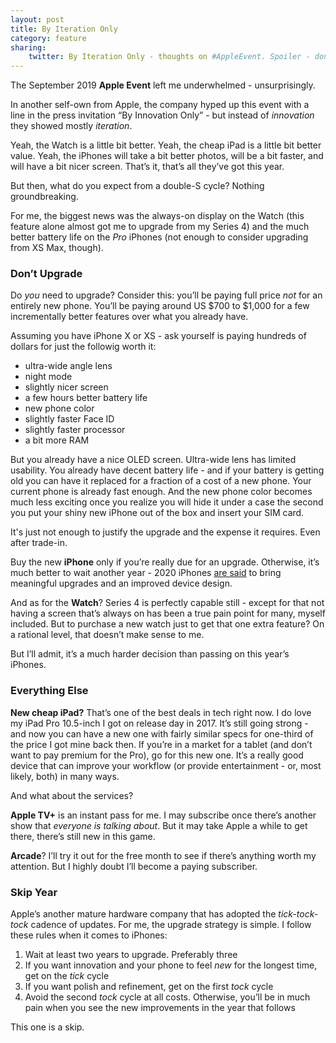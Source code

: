 ```yaml
---
layout: post
title: By Iteration Only
category: feature
sharing:
    twitter: By Iteration Only - thoughts on #AppleEvent. Spoiler - don't upgrade your iPhone this year
---
```


The September 2019 **Apple Event** left me underwhelmed - unsurprisingly. 

In another self-own from Apple, the company hyped up this event with a line in the press invitation “By Innovation Only” - but instead of *innovation* they showed mostly *iteration*.

Yeah, the Watch is a little bit better. Yeah, the cheap iPad is a little bit better value. Yeah, the iPhones will take a bit better photos, will be a bit faster, and will have a bit nicer screen. That’s it, that’s all they’ve got this year.
<!--more-->
But then, what do you expect from a double-S cycle? Nothing groundbreaking.

For me, the biggest news was the always-on display on the Watch (this feature alone almost got me to upgrade from my Series 4) and the much better battery life on the *Pro* iPhones (not enough to consider upgrading from XS Max, though). 

### Don’t Upgrade
Do *you* need to upgrade? Consider this: you’ll be paying full price *not* for an entirely new phone. You’ll be paying around US $700 to $1,000 for a few incrementally better features over what you already have.

Assuming you have iPhone X or XS - ask yourself is paying hundreds of dollars for just the followig worth it:
- ultra-wide angle lens
- night mode
- slightly nicer screen
- a few hours better battery life
- new phone color 
- slightly faster Face ID
- slightly faster processor
- a bit more RAM

But you already have a nice OLED screen. Ultra-wide lens has limited usability. You already have decent battery life - and if your battery is getting old you can have it replaced for a fraction of a cost of a new phone. Your current phone is already fast enough. And the new phone color becomes much less exciting once you realize you will hide it under a case the second you put your shiny new iPhone out of the box and insert your SIM card.

It's just not enough to justify the upgrade and the expense it requires. Even after trade-in.

Buy the new **iPhone** only if you’re really due for an upgrade. Otherwise, it’s much better to wait another year - 2020 iPhones [are said](https://9to5mac.com/2019/09/06/kuo-key-2020-iphone-upgrades-will-be-all-new-design-5g-and-improved-cameras/) to bring meaningful upgrades and an improved device design.

And as for the **Watch**? Series 4 is perfectly capable still - except for that not having a screen that’s always on has been a true pain point for many, myself included. But to purchase a new watch just to get that one extra feature? On a rational level, that doesn’t make sense to me.

But I’ll admit, it’s a much harder decision than passing on this year’s iPhones.

### Everything Else
**New cheap iPad?** That’s one of the best deals in tech right now. I do love my iPad Pro 10.5-inch I got on release day in 2017. It’s still going strong - and now you can have a new one with fairly similar specs for one-third of the price I got mine back then. If you’re in a market for a tablet (and don’t want to pay premium for the Pro), go for this new one. It’s a really good device that can improve your workflow (or provide entertainment - or, most likely, both) in many ways.

And what about the services?

**Apple TV+** is an instant pass for me. I may subscribe once there’s another show that *everyone is talking about*. But it may take Apple a while to get there, there’s still new in this game.

**Arcade**? I’ll try it out for the free month to see if there’s anything worth my attention. But I highly doubt I’ll become a paying subscriber. 

### Skip Year
Apple’s another mature hardware company that has adopted the *tick-tock-tock* cadence of updates. For me, the upgrade strategy is simple. I follow these rules when it comes to iPhones:

1. Wait at least two years to upgrade. Preferably three
2. If you want innovation and your phone to feel *new* for the longest time, get on the *tick* cycle
3. If you want polish and refinement, get on the first *tock* cycle
4. Avoid the second *tock* cycle at all costs. Otherwise, you’ll be in much pain when you see the new improvements in the year that follows

This one is a skip.